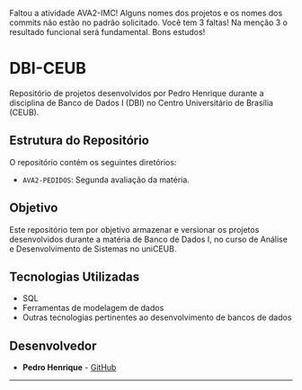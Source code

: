 Faltou a atividade AVA2-IMC!
Alguns nomes dos projetos e os nomes dos commits não estão no padrão solicitado.
Você tem 3 faltas!
Na menção 3 o resultado funcional será fundamental.
Bons estudos!

# DBI-CEUB

Repositório de projetos desenvolvidos por Pedro Henrique durante a disciplina de Banco de Dados I (DBI) no Centro Universitário de Brasília (CEUB).

## Estrutura do Repositório

O repositório contém os seguintes diretórios:

- `AVA2-PEDIDOS`: Segunda avaliação da matéria.

## Objetivo

Este repositório tem por objetivo armazenar e versionar os projetos desenvolvidos durante a matéria de Banco de Dados I, no curso de Análise e Desenvolvimento de Sistemas no uniCEUB.

## Tecnologias Utilizadas

- SQL
- Ferramentas de modelagem de dados
- Outras tecnologias pertinentes ao desenvolvimento de bancos de dados

## Desenvolvedor

- **Pedro Henrique** - [GitHub](https://github.com/Opedrohenrique27)

---

